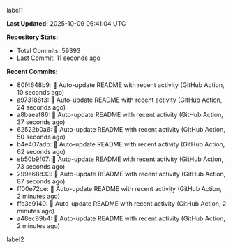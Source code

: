 
label1 
<!-- ACTIVITY_START -->
**Last Updated:** 2025-10-09 06:41:04 UTC

**Repository Stats:**
- Total Commits: 59393
- Last Commit: 11 seconds ago

**Recent Commits:**
- 80f4648b9: 🤖 Auto-update README with recent activity (GitHub Action, 10 seconds ago)
- a973188f3: 🤖 Auto-update README with recent activity (GitHub Action, 24 seconds ago)
- a8baeaf86: 🤖 Auto-update README with recent activity (GitHub Action, 37 seconds ago)
- 62522b0a6: 🤖 Auto-update README with recent activity (GitHub Action, 50 seconds ago)
- b4e407adb: 🤖 Auto-update README with recent activity (GitHub Action, 62 seconds ago)
- eb50b9f07: 🤖 Auto-update README with recent activity (GitHub Action, 73 seconds ago)
- 299e68d33: 🤖 Auto-update README with recent activity (GitHub Action, 87 seconds ago)
- ff00e72ce: 🤖 Auto-update README with recent activity (GitHub Action, 2 minutes ago)
- ffc3e9140: 🤖 Auto-update README with recent activity (GitHub Action, 2 minutes ago)
- a48ec99b4: 🤖 Auto-update README with recent activity (GitHub Action, 2 minutes ago)
<!-- ACTIVITY_END -->

label2
